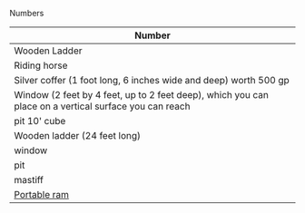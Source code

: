 Numbers

| Number                                                                                                |
| ----------------------------------------------------------------------------------------------------- |
| Wooden Ladder                                                                                         |
| Riding horse                                                                                          |
| Silver coffer (1 foot long, 6 inches wide and deep) worth 500 gp                                      |
| Window (2 feet by 4 feet, up to 2 feet deep), which you can place on a vertical surface you can reach |
| pit 10' cube                                                                                          |
|       Wooden ladder (24 feet long)                                                                                              |
| window                                                                                                |
| pit                                                                                                   |
| mastiff                                                                                               |
| [Portable ram](https://5e.tools/items.html#portable%20ram_phb)                                        | 



